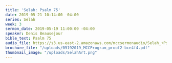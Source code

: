 ```yaml
---
title: 'Selah: Psalm 75'
date: 2019-05-21 10:14:00 -04:00
series: Selah
week: 3
sermon_date: 2019-05-19 11:00:00 -04:00
speaker: Denis Beausejour
bible_text: Psalm 75
audio_file: https://s3.us-east-2.amazonaws.com/mccsermonaudio/Selah_+Psalm+75.lite.mp3
brochure_file: "/uploads/05192019_MCCProgram_proof2-bce4f4.pdf"
thumbnail_image: "/uploads/SelahArt.png"
---
```


